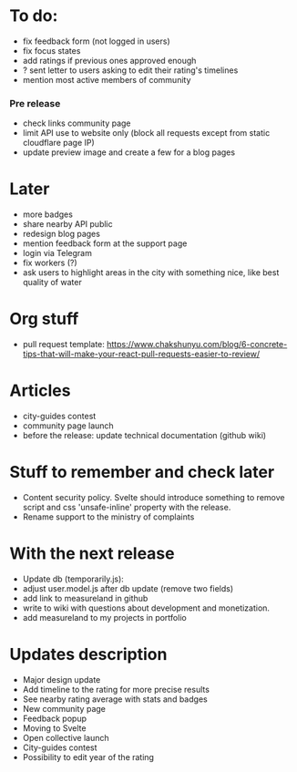 # To do:

- fix feedback form (not logged in users)
- fix focus states
- add ratings if previous ones approved enough
- ? sent letter to users asking to edit their rating's timelines
- mention most active members of community

### Pre release

- check links community page
- limit API use to website only (block all requests except from static cloudflare page IP)
- update preview image and create a few for a blog pages

# Later

- more badges
- share nearby API public
- redesign blog pages
- mention feedback form at the support page
- login via Telegram
- fix workers (?)
- ask users to highlight areas in the city with something nice, like best quality of water

# Org stuff

- pull request template: https://www.chakshunyu.com/blog/6-concrete-tips-that-will-make-your-react-pull-requests-easier-to-review/

# Articles

- city-guides contest
- community page launch
- before the release: update technical documentation (github wiki)

# Stuff to remember and check later

- Content security policy. Svelte should introduce something to remove script and css 'unsafe-inline' property with the release.
- Rename support to the ministry of complaints

# With the next release

- Update db (temporarily.js):
- adjust user.model.js after db update (remove two fields)
- add link to measureland in github
- write to wiki with questions about development and monetization.
- add measureland to my projects in portfolio

# Updates description

- Major design update
- Add timeline to the rating for more precise results
- See nearby rating average with stats and badges
- New community page
- Feedback popup
- Moving to Svelte
- Open collective launch
- City-guides contest
- Possibility to edit year of the rating
